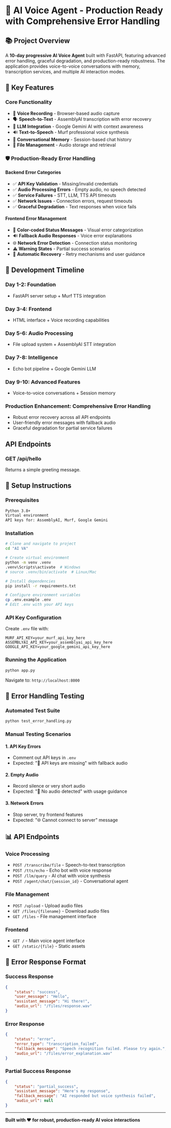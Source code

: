 # 🎯 AI Voice Agent - Production Ready with Comprehensive Error Handling

## 📚 Project Overview

A **10-day progressive AI Voice Agent** built with FastAPI, featuring advanced error handling, graceful degradation, and production-ready robustness. The application provides voice-to-voice conversations with memory, transcription services, and multiple AI interaction modes.

## 🚀 Key Features

### Core Functionality
- 🎤 **Voice Recording** - Browser-based audio capture
- 🗣️ **Speech-to-Text** - AssemblyAI transcription with error recovery
- 🤖 **LLM Integration** - Google Gemini AI with context awareness
- 🔊 **Text-to-Speech** - Murf professional voice synthesis
- 💬 **Conversational Memory** - Session-based chat history
- 📁 **File Management** - Audio storage and retrieval

### 🛡️ Production-Ready Error Handling

#### Backend Error Categories
- ✅ **API Key Validation** - Missing/invalid credentials
- ✅ **Audio Processing Errors** - Empty audio, no speech detected
- ✅ **Service Failures** - STT, LLM, TTS API timeouts
- ✅ **Network Issues** - Connection errors, request timeouts
- ✅ **Graceful Degradation** - Text responses when voice fails

#### Frontend Error Management
- 🎨 **Color-coded Status Messages** - Visual error categorization
- 🔊 **Fallback Audio Responses** - Voice error explanations
- 🌐 **Network Error Detection** - Connection status monitoring
- ⚠️ **Warning States** - Partial success scenarios
- 🔄 **Automatic Recovery** - Retry mechanisms and user guidance

## 📅 Development Timeline

### **Day 1-2: Foundation** 
- FastAPI server setup + Murf TTS integration

### **Day 3-4: Frontend**
- HTML interface + Voice recording capabilities

### **Day 5-6: Audio Processing**
- File upload system + AssemblyAI STT integration

### **Day 7-8: Intelligence**
- Echo bot pipeline + Google Gemini LLM

### **Day 9-10: Advanced Features**
- Voice-to-voice conversations + Session memory

### **Production Enhancement: Comprehensive Error Handling**
- Robust error recovery across all API endpoints
- User-friendly error messages with fallback audio
- Graceful degradation for partial service failures

## API Endpoints

### GET /api/hello
Returns a simple greeting message.

## 🔧 Setup Instructions

### Prerequisites
```bash
Python 3.8+
Virtual environment
API keys for: AssemblyAI, Murf, Google Gemini
```

### Installation
```bash
# Clone and navigate to project
cd "AI VA"

# Create virtual environment
python -m venv .venv
.venv\Scripts\activate  # Windows
# source .venv/bin/activate  # Linux/Mac

# Install dependencies
pip install -r requirements.txt

# Configure environment variables
cp .env.example .env
# Edit .env with your API keys
```

### API Key Configuration
Create `.env` file with:
```env
MURF_API_KEY=your_murf_api_key_here
ASSEMBLYAI_API_KEY=your_assemblyai_api_key_here
GOOGLE_API_KEY=your_google_gemini_api_key_here
```

### Running the Application
```bash
python app.py
```
Navigate to: `http://localhost:8000`

## 🧪 Error Handling Testing

### Automated Test Suite
```bash
python test_error_handling.py
```

### Manual Testing Scenarios

#### 1. **API Key Errors**
- Comment out API keys in `.env`
- Expected: "🔧 API keys are missing" with fallback audio

#### 2. **Empty Audio**
- Record silence or very short audio
- Expected: "🎤 No audio detected" with usage guidance

#### 3. **Network Errors**
- Stop server, try frontend features
- Expected: "🌐 Cannot connect to server" message

## 📊 API Endpoints

### Voice Processing
- `POST /transcribe/file` - Speech-to-text transcription
- `POST /tts/echo` - Echo bot with voice response
- `POST /llm/query` - AI chat with voice synthesis
- `POST /agent/chat/{session_id}` - Conversational agent

### File Management
- `POST /upload` - Upload audio files
- `GET /files/{filename}` - Download audio files
- `GET /files` - File management interface

### Frontend
- `GET /` - Main voice agent interface
- `GET /static/{file}` - Static assets

## 🎯 Error Response Format

### Success Response
```json
{
    "status": "success",
    "user_message": "Hello",
    "assistant_message": "Hi there!",
    "audio_url": "/files/response.wav"
}
```

### Error Response
```json
{
    "status": "error",
    "error_type": "transcription_failed",
    "fallback_message": "Speech recognition failed. Please try again.",
    "audio_url": "/files/error_explanation.wav"
}
```

### Partial Success Response
```json
{
    "status": "partial_success",
    "assistant_message": "Here's my response",
    "fallback_message": "AI responded but voice synthesis failed",
    "audio_url": null
}
```

---

**Built with ❤️ for robust, production-ready AI voice interactions**
